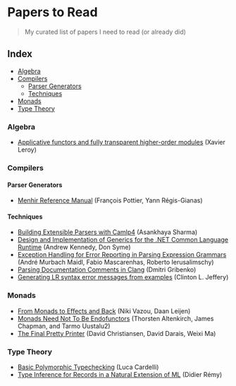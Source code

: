 # Papers to Read

> My curated list of papers I need to read (or already did)

## Index

- [Algebra](#algebra)
- [Compilers](#compilers)
  - [Parser Generators](#parser-generators)
  - [Techniques](#techniques)
- [Monads](#monads)
- [Type Theory](#type-theory)

### Algebra

- [Applicative functors and fully transparent higher-order modules] (Xavier Leroy)

### Compilers

#### Parser Generators

- [Menhir Reference Manual] (François Pottier, Yann Régis-Gianas)

#### Techniques

- [Building Extensible Parsers with Camlp4] (Asankhaya Sharma)
- [Design and Implementation of Generics for the .NET Common Language Runtime] (Andrew Kennedy, Don Syme)
- [Exception Handling for Error Reporting in Parsing Expression Grammars] (André Murbach Maidl, Fabio Mascarenhas, Roberto Ierusalimschy)
- [Parsing Documentation Comments in Clang] (Dmitri Gribenko)
- [Generating LR syntax error messages from examples] (Clinton L. Jeffery)

### Monads

- [From Monads to Effects and Back] (Niki Vazou, Daan Leijen)
- [Monads Need Not To Be Endofunctors] (Thorsten Altenkirch, James Chapman, and Tarmo Uustalu2)
- [The Final Pretty Printer] (David Christiansen, David Darais, Weixi Ma)

### Type Theory

- [Basic Polymorphic Typechecking] (Luca Cardelli)
- [Type Inference for Records in a Natural Extension of ML] (Didier Rémy)

[Applicative functors and fully transparent higher-order modules]: http://caml.inria.fr/pub/papers/xleroy-applicative_functors-popl95.pdf
[Menhir Reference Manual]: http://gallium.inria.fr/~fpottier/menhir/manual.pdf
[Building Extensible Parsers with Camlp4]: https://asankhaya.github.io/pdf/BuildingExtensibleParserswithCamlp4.pdf
[Design and Implementation of Generics for the .NET Common Language Runtime]: https://www.microsoft.com/en-us/research/wp-content/uploads/2001/01/designandimplementationofgenerics.pdf
[Exception Handling for Error Reporting in Parsing Expression Grammars]: http://www.inf.puc-rio.br/~roberto/docs/sblp2013-1.pdf
[Parsing Documentation Comments in Clang]: https://llvm.org/devmtg/2012-11/Gribenko_CommentParsing.pdf
[Generating LR syntax error messages from examples]: https://dl.acm.org/citation.cfm?id=937563.937566
[From Monads to Effects and Back]: http://goto.ucsd.edu/~nvazou/koka/padl16.pdf
[Monads Need Not To Be Endofunctors]: http://www.cs.nott.ac.uk/~psztxa/publ/Relative_Monads.pdf
[The Final Pretty Printer]: http://davidchristiansen.dk/drafts/final-pretty-printer-draft.pdf
[Basic Polymorphic Typechecking]: http://lucacardelli.name/Papers/BasicTypechecking.pdf
[Type Inference for Records in a Natural Extension of ML]: https://www.cs.cmu.edu/~aldrich/courses/819/row.pdf
